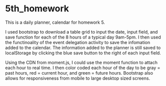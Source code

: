 # 5th_homework
This is a daily planner, calendar for homework 5.

I used bootstrap to download a table grid to input the date, input field, and save function for each of the 8 hours of a typical day 9am-5pm. I then used the functinoality of the event delegation activity to save the infomation added to the calendar. The information added to the planner is still saved to localStorage by clicking the blue save button to the right of each input field. 

Using the CDN from moment.js, I could use the moment function to attach each hour to real time. I then color coded each hour of the day to be gray = past hours, red = current hour, and green = future hours. Bootstrap also allows for responsiveness from mobile to large desktop sized screens.
